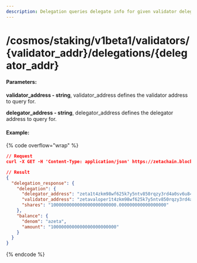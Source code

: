 ```yaml
---
description: Delegation queries delegate info for given validator delegator pair.
---
```


# /cosmos/staking/v1beta1/validators/{validator\_addr}/delegations/{delegator\_addr}

#### **Parameters:**

**validator\_address - string**, validator\_address defines the validator address to query for.

**delegator\_address - string**, delegator\_address defines the delegator address to query for.

#### Example:

{% code overflow="wrap" %}
```json
// Request
curl -X GET -H 'Content-Type: application/json' https://zetachain.blockpi.network/lcd/v1/<your-api-key>/cosmos/staking/v1beta1/validators/zetavaloper1t4zkm98wf625k7y5ntv850rqzy3rd4a05vzq2r/delegations/zeta1t4zkm98wf625k7y5ntv850rqzy3rd4a0sv6u84

// Result
{
  "delegation_response": {
    "delegation": {
      "delegator_address": "zeta1t4zkm98wf625k7y5ntv850rqzy3rd4a0sv6u84",
      "validator_address": "zetavaloper1t4zkm98wf625k7y5ntv850rqzy3rd4a05vzq2r",
      "shares": "1000000000000000000000000.000000000000000000"
    },
    "balance": {
      "denom": "azeta",
      "amount": "1000000000000000000000000"
    }
  }
}
```
{% endcode %}
